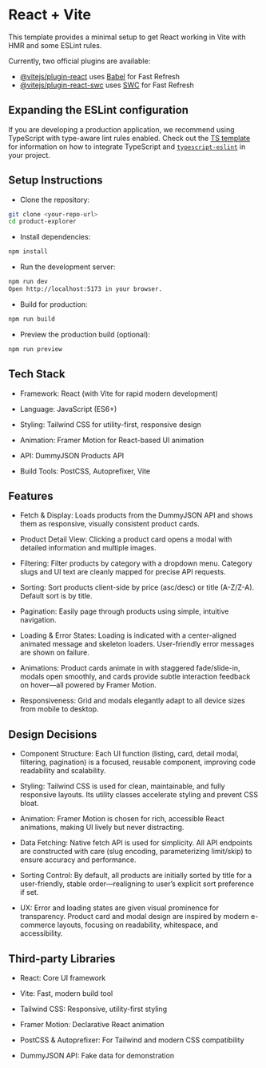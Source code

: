 # React + Vite

This template provides a minimal setup to get React working in Vite with HMR and some ESLint rules.

Currently, two official plugins are available:

- [@vitejs/plugin-react](https://github.com/vitejs/vite-plugin-react/blob/main/packages/plugin-react) uses [Babel](https://babeljs.io/) for Fast Refresh
- [@vitejs/plugin-react-swc](https://github.com/vitejs/vite-plugin-react/blob/main/packages/plugin-react-swc) uses [SWC](https://swc.rs/) for Fast Refresh

## Expanding the ESLint configuration

If you are developing a production application, we recommend using TypeScript with type-aware lint rules enabled. Check out the [TS template](https://github.com/vitejs/vite/tree/main/packages/create-vite/template-react-ts) for information on how to integrate TypeScript and [`typescript-eslint`](https://typescript-eslint.io) in your project.

## Setup Instructions

- Clone the repository:
```bash
git clone <your-repo-url>
cd product-explorer
```
- Install dependencies:
```bash
npm install
```

- Run the development server:
```bash
npm run dev
Open http://localhost:5173 in your browser.
```

- Build for production:
```bash
npm run build
```

- Preview the production build (optional):
```bash
npm run preview
```

## Tech Stack
- Framework: React (with Vite for rapid modern development)

- Language: JavaScript (ES6+)

- Styling: Tailwind CSS for utility-first, responsive design

- Animation: Framer Motion for React-based UI animation

- API: DummyJSON Products API

- Build Tools: PostCSS, Autoprefixer, Vite

## Features
- Fetch & Display:
    Loads products from the DummyJSON API and shows them as responsive, visually consistent product cards.

- Product Detail View:
    Clicking a product card opens a modal with detailed information and multiple images.

- Filtering:
    Filter products by category with a dropdown menu. Category slugs and UI text are cleanly mapped for precise API requests.

- Sorting:
    Sort products client-side by price (asc/desc) or title (A-Z/Z-A). Default sort is by title.

- Pagination:
    Easily page through products using simple, intuitive navigation.

- Loading & Error States:
    Loading is indicated with a center-aligned animated message and skeleton loaders. User-friendly error messages are shown on failure.

- Animations:
    Product cards animate in with staggered fade/slide-in, modals open smoothly, and cards provide subtle interaction feedback on hover—all powered by Framer Motion.

- Responsiveness:
    Grid and modals elegantly adapt to all device sizes from mobile to desktop.

## Design Decisions
- Component Structure:
    Each UI function (listing, card, detail modal, filtering, pagination) is a focused, reusable component, improving code readability and scalability.

- Styling:
    Tailwind CSS is used for clean, maintainable, and fully responsive layouts. Its utility classes accelerate styling and prevent CSS bloat.

- Animation:
    Framer Motion is chosen for rich, accessible React animations, making UI lively but never distracting.

- Data Fetching:
    Native fetch API is used for simplicity. All API endpoints are constructed with care (slug encoding, parameterizing limit/skip) to ensure accuracy and performance.

- Sorting Control:
    By default, all products are initially sorted by title for a user-friendly, stable order—realigning to user’s explicit sort preference if set.

- UX:
    Error and loading states are given visual prominence for transparency. Product card and modal design are inspired by modern e-commerce layouts, focusing on readability, whitespace, and accessibility.

## Third-party Libraries
- React: Core UI framework

- Vite: Fast, modern build tool

- Tailwind CSS: Responsive, utility-first styling

- Framer Motion: Declarative React animation

- PostCSS & Autoprefixer: For Tailwind and modern CSS compatibility

- DummyJSON API: Fake data for demonstration


